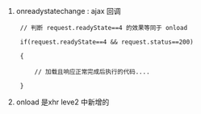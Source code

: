 1. onreadystatechange : ajax 回调 

        // 判断 request.readyState==4 的效果等同于 onload 

        if(request.readyState==4 && request.status==200)

        {

            // 加载且响应正常完成后执行的代码.... 

        }

2. onload 是xhr leve2 中新增的